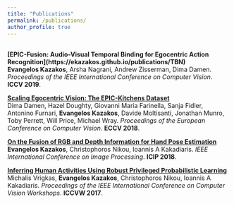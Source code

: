 ```yaml
---
title: "Publications"
permalink: /publications/
author_profile: true
---
```

<br>
<b>[EPIC-Fusion: Audio-Visual Temporal Binding for Egocentric Action Recognition](https://ekazakos.github.io/publications/TBN)</b> <br> 
<b>Evangelos Kazakos</b>, Arsha Nagrani, Andrew Zisserman, Dima Damen.
<i>Proceedings of the IEEE International Conference on Computer Vision</i>.
<b>ICCV 2019</b>.

<b>[Scaling Egocentric Vision: The EPIC-Kitchens Dataset](https://ekazakos.github.io/publications/EPIC2018)</b> <br> 
Dima Damen, Hazel Doughty, Giovanni Maria Farinella, Sanja Fidler, Antonino Furnari, <b>Evangelos Kazakos</b>, Davide Moltisanti, Jonathan Munro, Toby Perrett, Will Price, Michael Wray.
<i>Proceedings of the European Conference on Computer Vision</i>.
<b>ECCV 2018</b>.

<b>[On the Fusion of RGB and Depth Information for Hand Pose Estimation](https://ekazakos.github.io/publications/HANDFUSION)</b> <br> 
<b>Evangelos Kazakos</b>, Christophoros Nikou, Ioannis A Kakadiaris.
<i>IEEE International Conference on Image Processing</i>.
<b>ICIP 2018</b>.

<b>[Inferring Human Activities Using Robust Privileged Probabilistic Learning](https://ekazakos.github.io/publications/ACTIONCRF)</b> <br> 
Michalis Vrigkas, <b>Evangelos Kazakos</b>, Christophoros Nikou, Ioannis A Kakadiaris.
<i>Proceedings of the IEEE International Conference on Computer Vision Workshops</i>.
<b>ICCVW 2017</b>.
